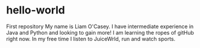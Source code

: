 # hello-world
First repository 
My name is Liam O'Casey. I have intermediate experience in Java and Python and looking to gain more! I am learning the ropes of gitHub right now. In my free time I listen to JuiceWrld, run and watch sports. 
